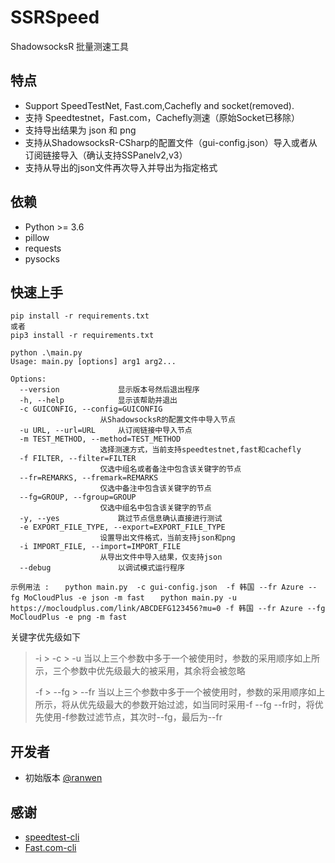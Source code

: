 
# SSRSpeed
ShadowsocksR 批量测速工具

## 特点

 - Support SpeedTestNet, Fast.com,Cachefly and socket(removed).
 - 支持 Speedtestnet，Fast.com，Cachefly测速（原始Socket已移除）
 - 支持导出结果为 json 和 png
 - 支持从ShadowsocksR-CSharp的配置文件（gui-config.json）导入或者从订阅链接导入（确认支持SSPanelv2,v3）
 - 支持从导出的json文件再次导入并导出为指定格式

## 依赖

 - Python >= 3.6
 - pillow
 - requests
 - pysocks


## 快速上手

    pip install -r requirements.txt
    或者
    pip3 install -r requirements.txt

    python .\main.py
    Usage: main.py [options] arg1 arg2...

    Options:
      --version             显示版本号然后退出程序
      -h, --help            显示该帮助并退出
      -c GUICONFIG, --config=GUICONFIG
                        从ShadowsocksR的配置文件中导入节点
      -u URL, --url=URL     从订阅链接中导入节点
      -m TEST_METHOD, --method=TEST_METHOD
                        选择测速方式，当前支持speedtestnet,fast和cachefly
      -f FILTER, --filter=FILTER
	                    仅选中组名或者备注中包含该关键字的节点
      --fr=REMARKS, --fremark=REMARKS
                        仅选中备注中包含该关键字的节点
      --fg=GROUP, --fgroup=GROUP
                        仅选中组名中包含该关键字的节点
      -y, --yes             跳过节点信息确认直接进行测试
      -e EXPORT_FILE_TYPE, --export=EXPORT_FILE_TYPE
                        设置导出文件格式，当前支持json和png
      -i IMPORT_FILE, --import=IMPORT_FILE
                        从导出文件中导入结果，仅支持json
      --debug               以调试模式运行程序

`示例用法 :`
`	python main.py  -c gui-config.json  -f 韩国 --fr Azure --fg MoCloudPlus -e json -m fast`
`	python main.py -u https://mocloudplus.com/link/ABCDEFG123456?mu=0 -f 韩国 --fr Azure --fg MoCloudPlus -e png -m fast`

关键字优先级如下
>  -i > -c > -u
>  当以上三个参数中多于一个被使用时，参数的采用顺序如上所示，三个参数中优先级最大的被采用，其余将会被忽略
>  
>  -f > --fg > --fr
>  当以上三个参数中多于一个被使用时，参数的采用顺序如上所示，将从优先级最大的参数开始过滤，如当同时采用-f --fg --fr时，将优先使用-f参数过滤节点，其次时--fg，最后为--fr


## 开发者

 - 初始版本 [@ranwen](https://github.com/ranwen)

## 感谢
 - [speedtest-cli](https://github.com/sivel/speedtest-cli)
 - [Fast.com-cli](https://github.com/nkgilley/fast.com)
